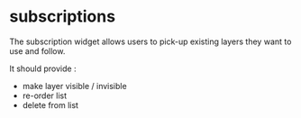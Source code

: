 subscriptions
=============

The subscription widget allows users to pick-up existing layers they want to use and follow.

It should provide : 
- make layer visible / invisible
- re-order list
- delete from list






